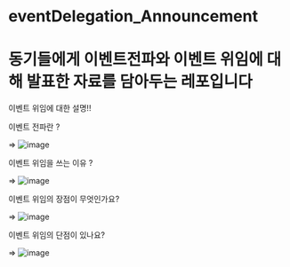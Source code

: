 # eventDelegation_Announcement

# 동기들에게 이벤트전파와 이벤트 위임에 대해 발표한 자료를 담아두는 레포입니다

이벤트 위임에 대한 설명!!

이벤트 전파란 ?

=> 
![image](https://user-images.githubusercontent.com/68059880/206469180-109be44a-f887-48bf-a000-9be660428d55.png)

이벤트 위임을 쓰는 이유 ?

=>
![image](https://user-images.githubusercontent.com/68059880/206469327-c54e5c52-09ae-49c7-b264-ae78397a2fef.png)

이벤트 위임의 장점이 무엇인가요? 

=>
![image](https://user-images.githubusercontent.com/68059880/206469473-ef3315b2-2c19-404e-9e6d-c222313cd157.png)

이벤트 위임의 단점이 있나요?

=>
![image](https://user-images.githubusercontent.com/68059880/206469579-8eafa406-8b02-44a1-9fc5-b777d7977953.png)



